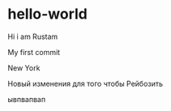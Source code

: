 # hello-world

Hi i am Rustam

My first commit 

New York 

Новый изменения для того чтобы 
Рейбозить 

ывпвапвап
